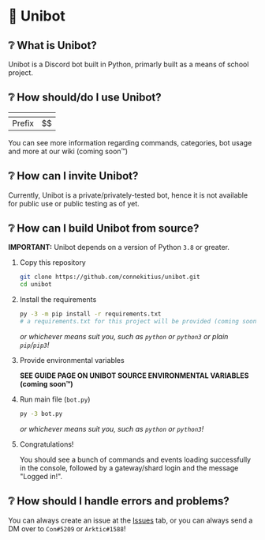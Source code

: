# 🌌 Unibot
## ❔ What is Unibot?
Unibot is a Discord bot built in Python, primarly built as a means of school project.

## ❔ How should/do I use Unibot?

| <!-- -->    | <!-- -->    |
|-------------|-------------|
| Prefix         | $$         |

You can see more information regarding commands, categories, bot usage and more at our wiki (coming soon™)

## ❔ How can I invite Unibot?
Currently, Unibot is a private/privately-tested bot, hence it is not available for public use or public testing as of yet.

## ❔ How can I build Unibot from source?
__IMPORTANT:__ Unibot depends on a version of Python `3.8` or greater.
1. Copy this repository

   ```bash
   git clone https://github.com/connekitius/unibot.git
   cd unibot
   ```

2. Install the requirements

   ```bash
   py -3 -m pip install -r requirements.txt
   # a requirements.txt for this project will be provided (coming soon™)
   ```
   *or whichever means suit you, such as `python` or `python3` or plain `pip`/`pip3`!*

3. Provide environmental variables

   __SEE GUIDE PAGE ON UNIBOT SOURCE ENVIRONMENTAL VARIABLES (coming soon™)__

4. Run main file (`bot.py`)

   ```bash
   py -3 bot.py
   ```
   *or whichever means suit you, such as `python` or `python3`!*

5. Congratulations!

   You should see a bunch of commands and events loading successfully in the console, followed by a gateway/shard login and the message "Logged in!".

## ❔ How should I handle errors and problems?

   You can always create an issue at the [Issues](https://github.com/connekitius/unibot/issues) tab, or you can always send a DM over to `Con#5209` or `Arktic#1588`!
